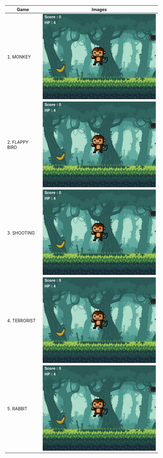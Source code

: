 | Game           | Images |
|----------------|--------|
| 1. MONKEY      | <img src = "figures/game1.jpg" width=400> |
| 2. FLAPPY BIRD | <img src = "figures/game1.jpg" width=400> |
| 3. SHOOTING    | <img src = "figures/game1.jpg" width=400> |
| 4. TERRORIST   | <img src = "figures/game1.jpg" width=400> |
| 5. RABBIT      | <img src = "figures/game1.jpg" width=400> |